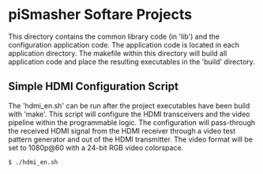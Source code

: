 # piSmasher Softare Projects

This directory contains the common library code (in 'lib') and the configuration application code. The application code is located in each application directory. The makefile within this directory will build all application code and place the resulting executables in the 'build' directory.

## Simple HDMI Configuration Script
The 'hdmi_en.sh' can be run after the project executables have been build with 'make'. This script will configure the HDMI transceivers and the video pipeline within the programmable logic. The configuration will pass-through the received HDMI signal from the HDMI receiver through a video test pattern generator and out of the HDMI transmitter. The video format will be set to 1080p@60 with a 24-bit RGB video colorspace.

```
$ ./hdmi_en.sh
```
